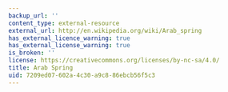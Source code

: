 ```yaml
---
backup_url: ''
content_type: external-resource
external_url: http://en.wikipedia.org/wiki/Arab_spring
has_external_licence_warning: true
has_external_license_warning: true
is_broken: ''
license: https://creativecommons.org/licenses/by-nc-sa/4.0/
title: Arab Spring
uid: 7209ed07-602a-4c30-a9c8-86ebcb56f5c3
---
```


